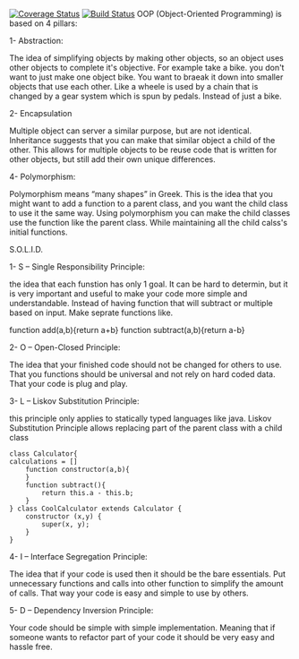 [![Coverage Status](https://coveralls.io/repos/github/DenisCodes/Calculator2/badge.svg?branch=master)](https://coveralls.io/github/DenisCodes/Calculator2?branch=master)
[![Build Status](https://travis-ci.com/DenisCodes/Calculator2.svg?branch=master)](https://travis-ci.com/DenisCodes/Calculator2)
OOP (Object-Oriented Programming) is based on 4 pillars:

1- Abstraction:

The idea of simplifying objects by making other objects, so an object uses other objects to complete it's objective.
For example take a bike. you don't want to just make one object bike. You want to braeak it down into smaller objects 
that use each other. Like a wheele is used by a chain that is changed by a gear system which is spun by pedals. Instead 
of just a bike.

2- Encapsulation

Multiple object can server a similar purpose, but are not identical. Inheritance suggests that you can make that similar 
object a child of the other. This allows for multiple objects to be reuse code that is written for other objects, but 
still add their own unique differences.

4- Polymorphism:

Polymorphism means “many shapes” in Greek. This is the idea that you might want to add a function to a parent class, and 
you want the child class to use it the same way. Using polymorphism you can make the child classes use the function like 
the parent class. While maintaining all the child calss's initial functions.

S.O.L.I.D.

1- S – Single Responsibility Principle:

the idea that each funstion has only 1 goal. It can be hard to determin, but it is very important and useful to make 
your code more simple and understandable. Instead of having function that will subtract or multiple based on input. 
Make seprate functions like.

function add(a,b){return a+b}
function subtract(a,b){return a-b}

2- O – Open-Closed Principle:

The idea that your finished code should not be changed for others  to use. That you functions should be universal and 
not rely on hard coded data. That your code is plug and play.

3- L – Liskov Substitution Principle:

this principle only applies to statically typed languages like java. Liskov Substitution Principle allows replacing part 
of the parent class with a child class

```
class Calculator{
calculations = []
    function constructor(a,b){
    }
    function subtract(){
        return this.a - this.b;
    }
} class CoolCalculator extends Calculator {
    constructor (x,y) {
        super(x, y);
    }
}
```

4- I – Interface Segregation Principle:

The idea that if your code is used then it should be the bare essentials. Put unnecessary functions and calls into other 
function to simplify the amount of calls. That way your code is easy and simple to use by others.

5- D – Dependency Inversion Principle:

Your code should be simple with simple implementation. Meaning that if someone wants to refactor part of your code it 
should be very easy and hassle free.